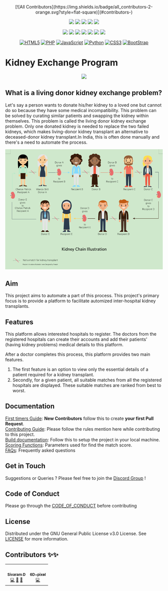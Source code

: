 <div align="center"> 
<!-- ALL-CONTRIBUTORS-BADGE:START - Do not remove or modify this section -->
[![All Contributors](https://img.shields.io/badge/all_contributors-2-orange.svg?style=flat-square)](#contributors-)
<!-- ALL-CONTRIBUTORS-BADGE:END -->
 	
<a href="https://github.com/siv2r/kidney-exchange"><img src="https://img.shields.io/badge/Open%20Source-%F0%9F%A4%8D-Green"></a>
<a href="https://github.com/siv2r/kidney-exchange"><img src="https://img.shields.io/badge/Built%20by-developers%20%3C%2F%3E-0059b3"></a>
<a href="https://github.com/siv2r/kidney-exchange"><img src="https://img.shields.io/static/v1.svg?label=Contributions&message=Welcome&color=yellow"></a>
<a href="https://github.com/siv2r/"><img src="https://img.shields.io/badge/maintenance-yes-brightgreen"></a>
<a href="https://github.com/siv2r/kidney-exchange/blob/master/LICENSE"><img src="https://img.shields.io/github/license/siv2r/kidney-exchange?color=brightgreen"></a>
	
<a href="https://github.com/siv2r/kidney-exchange/graphs/contributors"><img src="https://img.shields.io/github/contributors/siv2r/kidney-exchange?color=brightgreen"></a>
<a href="https://github.com/siv2r/kidney-exchange/stargazers"><img src="https://img.shields.io/github/stars/siv2r/kidney-exchange?color=0059b3"></a>
<a href="https://github.com/siv2r/kidney-exchange/network/members"><img src="https://img.shields.io/github/forks/siv2r/kidney-exchange?color=yellow"></a>
<a href="https://github.com/siv2r/kidney-exchange/issues"><img src="https://img.shields.io/github/issues/siv2r/kidney-exchange?color=0059b3"></a>
<a href="https://github.com/siv2r/kidney-exchange/issues?q=is%3Aissue+is%3Aclosed"><img src="https://img.shields.io/github/issues-closed-raw/siv2r/kidney-exchange?color=yellow"></a>
<a href="https://github.com/siv2r/kidney-exchange/pulls"><img src="https://img.shields.io/github/issues-pr/siv2r/kidney-exchange?color=brightgreen"></a>
<a href="https://github.com/siv2r/kidney-exchange/pulls?q=is%3Apr+is%3Aclosed"><img src="https://img.shields.io/github/issues-pr-closed-raw/siv2r/kidney-exchange?color=0059b3"></a> 

<a href="https://github.com/topics/html5"><img alt="HTML5" src="https://img.shields.io/badge/html5%20-%23E34F26.svg?&style=for-the-badge&logo=html5&logoColor=white"/></a>
<a href="https://github.com/topics/php"><img alt="PHP" src="https://img.shields.io/badge/php-%23777BB4.svg?&style=for-the-badge&logo=php&logoColor=white"/></a> 
<a href="https://github.com/topics/javascript"><img alt="JavaScript" src="https://img.shields.io/badge/javascript%20-%23323330.svg?&style=for-the-badge&logo=javascript&logoColor=%23F7DF1E"/></a> 
<a href="https://github.com/topics/python"><img alt="Python" src="https://img.shields.io/badge/python%20-%2314354C.svg?&style=for-the-badge&logo=python&logoColor=white"/></a> 
<a href="https://github.com/topics/css3"><img alt="CSS3" src="https://img.shields.io/badge/css3%20-%231572B6.svg?&style=for-the-badge&logo=css3&logoColor=white"/></a>
<a href="https://github.com/topics/bootstrap"><img alt="BootStrap" src="https://img.shields.io/badge/Bootstrap-563D7C?style=for-the-badge&logo=bootstrap&logoColor=white"/></a> 
</div>

# Kidney Exchange Program

<div align="center">
<img src="https://pngimage.net/wp-content/uploads/2018/06/kidney-logo-png-3.png"/>
</div>

## What is a living donor kidney exchange problem?

Let's say a person wants to donate his/her kidney to a loved one but cannot do so because they have some medical incompatibility. This problem can be solved by curating similar patients and swapping the kidney within themselves. This problem is called the living donor kidney exchange problem. Only one donated kidney is needed to replace the two failed kidneys, which makes living-donor kidney transplant an alternative to deceased-donor kidney transplant.In India, this is often done manually and there's a need to automate the process.

![illustration](images/kidney_chain.png)

## Aim

This project aims to automate a part of this process. This project's primary focus is to provide a platform to facilitate automized inter-hospital kidney transplants.

## Features

This platform allows interested hospitals to register. The doctors from the registered hospitals can create their accounts and add their patients' (having kidney problems) medical details to this platform.

After a doctor completes this process, this platform provides two main features.
1) The first feature is an option to view only the essential details of a patient required for a kidney transplant.
2) Secondly, for a given patient, all suitable matches from all the registered hospitals are displayed. These suitable matches are ranked from best to worst.

## Documentation
[First timers Guide](./docs/newContributors.md): **New Contributors** follow this to create **your first Pull Request**.  
[Contributing Guide](./docs/CONTRIBUTING.md): Please follow the rules mention here while contributing to this project.  
[Build documentation](./docs/build.md): Follow this to setup the project in your local machine.  
[Scoring Functions](https://github.com/siv2r/kidney-exchange/projects/1): Parameters used for find the match score.  
[FAQs](./docs/FAQs.md): Frequently asked questions  
## Get in Touch
Suggestions or Queries ? Please feel free to join the [Discord Group](https://discord.gg/uH35zjW5cN) !

## Code of Conduct
Please go through the [CODE_OF_CONDUCT](./CODE_OF_CONDUCT) before contributing

## License
Distributed under the GNU General Public License v3.0 License. See [LICENSE](./LICENSE) for more information.

## Contributors ✨✨


<!-- ALL-CONTRIBUTORS-LIST:START - Do not remove or modify this section -->
<!-- prettier-ignore-start -->
<!-- markdownlint-disable -->
<table>
  <tr>
    <td align="center"><a href="https://www.linkedin.com/in/siv2ram/"><img src="https://avatars.githubusercontent.com/u/56887198?v=4?s=100" width="100px;" alt=""/><br /><sub><b>Sivaram D</b></sub></a><br /><a href="https://github.com/siv2r/kidney-exchange/commits?author=siv2r" title="Code">💻</a> <a href="https://github.com/siv2r/kidney-exchange/commits?author=siv2r" title="Documentation">📖</a> <a href="#maintenance-siv2r" title="Maintenance">🚧</a></td>
    <td align="center"><a href="https://github.com/6D-pixel"><img src="https://avatars.githubusercontent.com/u/72263006?v=4?s=100" width="100px;" alt=""/><br /><sub><b>6D-pixel</b></sub></a><br /><a href="https://github.com/siv2r/kidney-exchange/commits?author=6D-pixel" title="Code">💻</a></td>
  </tr>
</table>

<!-- markdownlint-restore -->
<!-- prettier-ignore-end -->

<!-- ALL-CONTRIBUTORS-LIST:END -->
